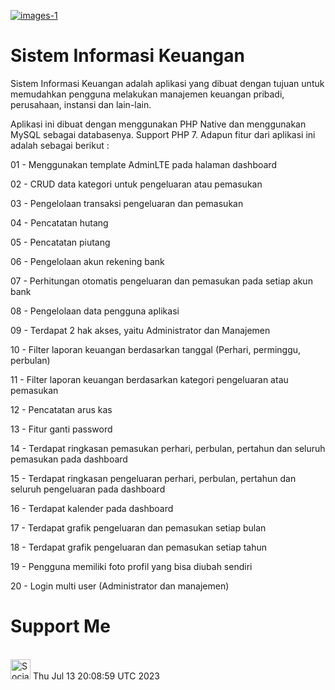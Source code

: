 <a href="https://github.com/Setiawan007/"><img src="https://raw.githubusercontent.com/Setiawan007/Sistem-Informasi-Keuangan/b49eb0af4168ce1f436d0c3068be73e60b4588c8/SS.png" alt="images-1" border="0"></a>

# Sistem Informasi Keuangan
Sistem Informasi Keuangan adalah aplikasi yang dibuat dengan tujuan untuk memudahkan pengguna melakukan manajemen keuangan pribadi, perusahaan, instansi dan lain-lain.

Aplikasi ini dibuat dengan menggunakan PHP Native dan menggunakan MySQL sebagai databasenya. Support PHP 7. Adapun fitur dari aplikasi ini adalah sebagai berikut :

01 - Menggunakan template AdminLTE pada halaman dashboard

02 - CRUD data kategori untuk pengeluaran atau pemasukan

03 - Pengelolaan transaksi pengeluaran dan pemasukan

04 - Pencatatan hutang

05 - Pencatatan piutang

06 - Pengelolaan akun rekening bank

07 - Perhitungan otomatis pengeluaran dan pemasukan pada setiap akun bank

08 - Pengelolaan data pengguna aplikasi

09 - Terdapat 2 hak akses, yaitu Administrator dan Manajemen

10 - Filter laporan keuangan berdasarkan tanggal (Perhari, perminggu, perbulan)

11 - Filter laporan keuangan berdasarkan kategori pengeluaran atau pemasukan

12 - Pencatatan arus kas

13 - Fitur ganti password

14 - Terdapat ringkasan pemasukan perhari, perbulan, pertahun dan seluruh pemasukan pada dashboard

15 - Terdapat ringkasan pengeluaran perhari, perbulan, pertahun dan seluruh pengeluaran pada dashboard

16 - Terdapat kalender pada dashboard

17 - Terdapat grafik pengeluaran dan pemasukan setiap bulan

18 - Terdapat grafik pengeluaran dan pemasukan setiap tahun

19 - Pengguna memiliki foto profil yang bisa diubah sendiri

20 - Login multi user (Administrator dan manajemen)

# Support Me
<br>
<a href="https://sociabuzz.com/setiawan007/support" target="_blank"><img src="https://img.shields.io/badge/Buy_Me_A_Coffee-FFDD00?style=for-the-badge&logo=buy-me-a-coffee&logoColor=black" height="32px" alt="Sociabuzz"></a>
Thu Jul 13 20:08:59 UTC 2023
